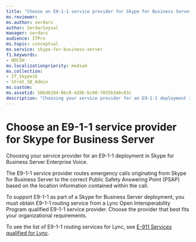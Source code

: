 ```yaml
---
title: "Choose an E9-1-1 service provider for Skype for Business Server"
ms.reviewer: 
ms.author: serdars
author: SerdarSoysal
manager: serdars
audience: ITPro
ms.topic: conceptual
ms.service: skype-for-business-server
f1.keywords:
- NOCSH
ms.localizationpriority: medium
ms.collection: 
- IT_Skype16
- Strat_SB_Admin
ms.custom:
ms.assetid: 58bd6284-0bc0-420b-bc08-7035b348c03c
description: "Choosing your service provider for an E9-1-1 deployment in Skype for Business Server Enterprise Voice."
---
```


# Choose an E9-1-1 service provider for Skype for Business Server
 
Choosing your service provider for an E9-1-1 deployment in Skype for Business Server Enterprise Voice.
  
The E9-1-1 service provider routes emergency calls originating from Skype for Business Server to the correct Public Safety Answering Point (PSAP) based on the location information contained within the call. 
  
To support E9-1-1 as part of a Skype for Business Server deployment, you must obtain E9-1-1 routing service from a Lync Open Interoperability Program qualified E9-1-1 service provider. Choose the provider that best fits your organizational requirements.

To see the list of E9-1-1 routing services for Lync, see [E-911 Services qualified for Lync](../../../SfbPartnerCertification/lync-cert/e-911-service-providers.md).
